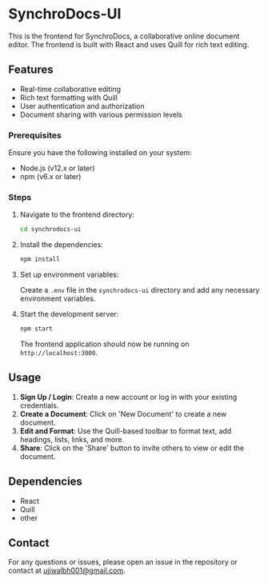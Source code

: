 # SynchroDocs-UI

This is the frontend for SynchroDocs, a collaborative online document editor. The frontend is built with React and uses Quill for rich text editing.

## Features

- Real-time collaborative editing
- Rich text formatting with Quill
- User authentication and authorization
- Document sharing with various permission levels


### Prerequisites

Ensure you have the following installed on your system:

- Node.js (v12.x or later)
- npm (v6.x or later)

### Steps

1. Navigate to the frontend directory:

    ```bash
    cd synchrodocs-ui
    ```

2. Install the dependencies:

    ```bash
    npm install
    ```

3. Set up environment variables:

    Create a `.env` file in the `synchrodocs-ui` directory and add any necessary environment variables.

4. Start the development server:

    ```bash
    npm start
    ```

    The frontend application should now be running on `http://localhost:3000`.

## Usage

1. **Sign Up / Login**: Create a new account or log in with your existing credentials.
2. **Create a Document**: Click on 'New Document' to create a new document.
3. **Edit and Format**: Use the Quill-based toolbar to format text, add headings, lists, links, and more.
4. **Share**: Click on the 'Share' button to invite others to view or edit the document.

## Dependencies

- React
- Quill
- other

## Contact

For any questions or issues, please open an issue in the repository or contact at ujjwalbh001@gmail.com.
